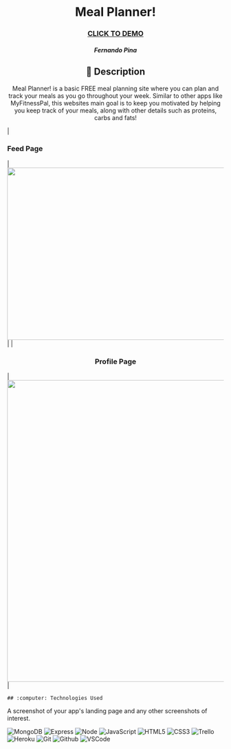   <div id="description" align="center">

  # Meal Planner!

  ### [CLICK TO DEMO](https://meal-planner-926.herokuapp.com/)

  ##### Fernando Pina

  ## :pencil: Description

 Meal Planner! is a basic FREE meal planning site where you can plan and track your meals as you go throughout your week. Similar to other apps like MyFitnessPal, this websites main goal is to keep you motivated by helping you keep track of your meals, along with other details such as proteins, carbs and fats!

  </div>

    
  | <h3>Feed Page</h3> | <img src="https://imgur.com/cYmtcbg"
    width="800" height="400"
  /> |
  | <h3 align="center">Profile Page</h3> | <img src="Screen Shot 2022-11-04 at 1.15.46 AM.pngScreen Shot 2022-11-04 at 1.15.46 AM.png"
  width="700"
  /> |

    ## :computer: Technologies Used
  A screenshot of your app's landing page and any other screenshots of interest.

  ![MongoDB](https://img.shields.io/badge/-MongoDB-05122A?style=flat&logo=mongodb)
  ![Express](https://img.shields.io/badge/-Express-05122A?style=flat&logo=express)
  ![Node](https://img.shields.io/badge/-Node.js-05122A?style=flat&logo=node.js)
  ![JavaScript](https://img.shields.io/badge/-JavaScript-05122A?style=flat&logo=javascript)
  ![HTML5](https://img.shields.io/badge/-HTML5-05122A?style=flat&logo=html5)
  ![CSS3](https://img.shields.io/badge/-CSS-05122A?style=flat&logo=css3)
  ![Trello](https://img.shields.io/badge/-Trello-05122A?style=flat&logo=trello)
  ![Heroku](https://img.shields.io/badge/-Heroku-05122A?style=flat&logo=heroku)
  ![Git](https://img.shields.io/badge/-Git-05122A?style=flat&logo=git)
  ![Github](https://img.shields.io/badge/-GitHub-05122A?style=flat&logo=github)
  ![VSCode](https://img.shields.io/badge/-VS_Code-05122A?style=flat&logo=visualstudio)